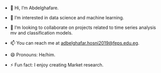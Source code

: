 - 👋 Hi, I’m Abdelghafare.

- 👀 I’m interested in data science and machine learning.
  
- 💞️ I’m looking to collaborate on projects related to time series analysis mv and classification models.

- 📫 You can reach me at adbelghafar.hosni2019@feps.edu.eg.

- 😄 Pronouns: He/him.

- ⚡ Fun fact: I enjoy creating Market research.

<!---
Abdelgafare/Abdelgafare is a ✨ special ✨ repository because its `README.md` (this file) appears on your GitHub profile.
You can click the Preview link to take a look at your changes.
--->
